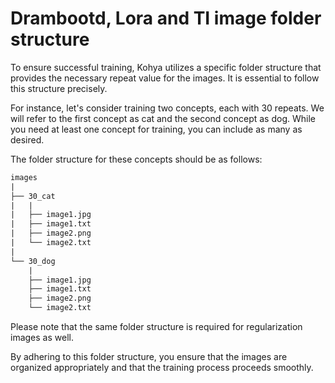 # Drambootd, Lora and TI image folder structure

To ensure successful training, Kohya utilizes a specific folder structure that provides the necessary repeat value for the images. It is essential to follow this structure precisely.

For instance, let's consider training two concepts, each with 30 repeats. We will refer to the first concept as cat and the second concept as dog. While you need at least one concept for training, you can include as many as desired.

The folder structure for these concepts should be as follows:

```txt
images
|
├── 30_cat
|   |
|   ├── image1.jpg
|   ├── image1.txt
|   ├── image2.png
|   └── image2.txt
|
└── 30_dog
    |
    ├── image1.jpg
    ├── image1.txt
    ├── image2.png
    └── image2.txt
```

Please note that the same folder structure is required for regularization images as well.

By adhering to this folder structure, you ensure that the images are organized appropriately and that the training process proceeds smoothly.